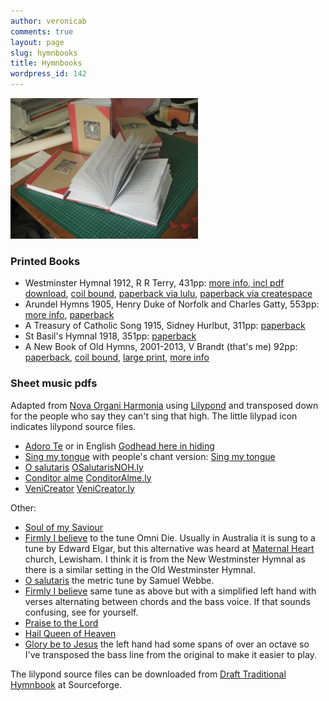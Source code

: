 ```yaml
---
author: veronicab
comments: true
layout: page
slug: hymnbooks
title: Hymnbooks
wordpress_id: 142
---
```



[![Home made books](/wp-content/uploads/2012/03/homemadebooks-300x225.jpg)](/hymnbooks/homemadebooks/)

### Printed Books

  * Westminster Hymnal 1912, R R Terry, 431pp: 
[more info, incl pdf download](http://www.ccwatershed.org/blog/2014/sep/6/richard-terrys-hymnal/), 
[coil bound](http://www.lulu.com/shop/richard-terry/old-westminster-hymnal-coil-bound/paperback/product-21785083.html), 
[paperback via lulu](http://www.lulu.com/shop/richard-terry/old-westminster-hymnal/paperback/product-21787994.html), 
[paperback via createspace](https://www.createspace.com/4910514)
  * Arundel Hymns 1905, Henry Duke of Norfolk and Charles Gatty, 553pp:
[more info](http://www.ccwatershed.org/blog/2013/apr/26/arundel-hymns/), 
[paperback](http://www.lulu.com/shop/henry-duke-of-norfolk-and-charles-gatty/arundel-hymns/paperback/product-18749247.html)
  * A Treasury of Catholic Song 1915, Sidney Hurlbut, 311pp: 
[paperback](http://www.lulu.com/shop/sidney-hurlbut/treasury-of-catholic-song/paperback/product-18866942.html)
  * St Basil's Hymnal 1918, 351pp: 
[paperback](http://www.lulu.com/shop/sidney-hurlbut/treasury-of-catholic-song/paperback/product-18866942.html)
  * A New Book of Old Hymns, 2001-2013, V Brandt (that's me) 92pp: 
[paperback](http://www.lulu.com/shop/veronica-brandt/a-new-book-of-old-hymns/paperback/product-22569619.html), 
[coil bound](http://www.lulu.com/shop/veronica-brandt/a-new-book-of-old-hymns-spiral-bound/paperback/product-22569618.html), 
[large print](http://www.lulu.com/shop/veronica-brandt/a-new-book-of-old-hymns-large-print/paperback/product-22569622.html), 
[more info](http://www.brandt.id.au/music/hymnbook/)

### Sheet music pdfs

Adapted from [Nova Organi Harmonia](http://chabanelpsalms.org/introductory_material/Gregorian_organ_accomp/) using [Lilypond](http://lilypond.org) and transposed down for the people who say they can't sing that high.  The little lilypad icon indicates lilypond source files.

 * [Adoro Te](http://hymni.files.wordpress.com/2011/10/adorote.pdf) or in English [Godhead here in hiding](http://hymni.files.wordpress.com/2011/10/godhead.pdf)
 * [Sing my tongue](http://hymni.files.wordpress.com/2011/10/singmy.pdf) with people's chant version: [Sing my tongue](http://hymni.files.wordpress.com/2011/10/singmytongue.pdf)
 * [O salutaris](http://hymni.files.wordpress.com/2011/10/osalutarisnoh.pdf) [OSalutarisNOH.ly](http://repleatur.net/wp-content/uploads/2011/10/OSalutarisNOH.ly)
 * [Conditor alme](http://hymni.files.wordpress.com/2011/10/conditoralme.pdf) [ConditorAlme.ly](http://repleatur.net/wp-content/uploads/2011/10/ConditorAlme.ly)
 * [VeniCreator](http://repleatur.net/wp-content/uploads/2011/10/VeniCreator.pdf) [VeniCreator.ly](http://repleatur.net/wp-content/uploads/2011/10/VeniCreator.ly)

Other:


  * [Soul of my Saviour](http://hymni.files.wordpress.com/2011/10/soul1.pdf)
  * [Firmly I believe](http://hymni.files.wordpress.com/2011/10/properfirmly.pdf) to the tune Omni Die. Usually in Australia it is sung to a tune by Edward Elgar, but this alternative was heard at [Maternal Heart](http://www.maternalheart.org) church, Lewisham. I think it is from the New Westminster Hymnal as there is a similar setting in the Old Westminster Hymnal.
  * [O salutaris](http://hymni.files.wordpress.com/2011/10/osalutariswebbe.pdf) the metric tune by Samuel Webbe.
  * [Firmly I believe](http://hymni.files.wordpress.com/2011/10/firmlychords.pdf) same tune as above but with a simplified left hand with verses alternating between chords and the bass voice. If that sounds confusing, see for yourself.
  * [Praise to the Lord](http://hymni.files.wordpress.com/2011/10/praisetothelord.pdf)
  * [Hail Queen of Heaven](http://hymni.files.wordpress.com/2011/10/hailqueen.pdf)
  * [Glory be to Jesus](http://hymni.files.wordpress.com/2011/10/glorybeme.pdf) the left hand had some spans of over an octave so I've transposed the bass line from the original to make it easier to play.

The lilypond source files can be downloaded from [Draft Traditional Hymnbook](https://sourceforge.net/projects/dthymnbook/) at Sourceforge.
